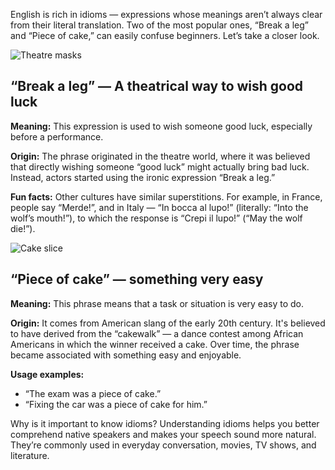 English is rich in idioms — expressions whose meanings aren’t always clear from their literal translation. Two of the most popular ones, “Break a leg” and “Piece of cake,” can easily confuse beginners. 
Let’s take a closer look.

![Theatre masks](images/blog/theatre-masks.png)

## “Break a leg” — A theatrical way to wish good luck

**Meaning:**
This expression is used to wish someone good luck, especially before a performance.

**Origin:**
The phrase originated in the theatre world, where it was believed that directly wishing someone “good luck” might actually bring bad luck. Instead, actors started using the ironic expression “Break a leg.”​

**Fun facts:**
Other cultures have similar superstitions. For example, in France, people say “Merde!”, and in Italy — “In bocca al lupo!” (literally: “Into the wolf’s mouth!”), to which the response is “Crepi il lupo!” (“May the wolf die!”). ​

![Cake slice](/images/blog/cake-slice.jpg)

## “Piece of cake” — something very easy

**Meaning:**
This phrase means that a task or situation is very easy to do.

**Origin:**
It comes from American slang of the early 20th century. It's believed to have derived from the “cakewalk” — a dance contest among African Americans in which the winner received a cake. Over time, the phrase became associated with something easy and enjoyable.

**Usage examples:**
* “The exam was a piece of cake.”
* “Fixing the car was a piece of cake for him.” 

Why is it important to know idioms?
Understanding idioms helps you better comprehend native speakers and makes your speech sound more natural. They’re commonly used in everyday conversation, movies, TV shows, and literature.